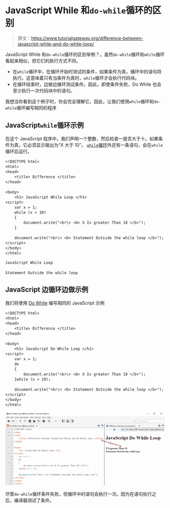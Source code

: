 # JavaScript While 和`do-while`循环的区别

> 原文：<https://www.tutorialgateway.org/difference-between-javascript-while-and-do-while-loop/>

JavaScript While 和`do-while`循环的区别举例？。虽然`do-while`循环和`while`循环看起来相似，但它们的执行方式不同。

*   在`while`循环中，在循环开始时测试的条件，如果条件为真，循环中的语句将执行。这意味着只有当条件为真时，`while`循环才会执行代码块。
*   在循环结束时，边做边循环测试条件。因此，即使条件失败，Do While 也会至少执行一次代码块中的语句。

我想当你看到这个例子时，你会完全理解它。因此，让我们使用`while`循环和`do-while`循环编写相同的程序

## JavaScript`while`循环示例

在这个 JavaScript 程序中，我们声明一个整数，然后检查一是否大于十。如果条件为真，它必须显示输出为“X 大于 10”。 [`while`循环](https://www.tutorialgateway.org/javascript-while-loop/)外还有一条语句，会在`while`循环后运行。

```
<!DOCTYPE html>
<html>
<head>
    <title> Difference </title>
</head>

<body>
    <h1> JavaScript While Loop </h1>
<script>
    var x = 1;
    while (x > 10)
    {
        document.write("<br\> <b> X Is greater Than 10 </b>");
    }

    document.write("<br\> <b> Statement Outside the while loop </b>");
</script>
</body>
</html>
```

```
JavaScript While Loop 

Statement Outside the while loop
```

## JavaScript 边循环边做示例

我们将使用 [Do While](https://www.tutorialgateway.org/javascript-do-while/) 编写相同的 JavaScript 示例

```
<!DOCTYPE html>
<html>
<head>
    <title> Difference </title>
</head>

<body>
    <h1> JavaScript Do While Loop </h1>
<script>
    var x = 1;
    do
    {
        document.write("<br\> <b> X Is greater Than 10 </b>");
    }while (x > 10);

    document.write("<br\> <b> Statement Outside the while loop </b>");
</script>
</body>
</html>

```

![Difference between JavaScript While and Do While loop 2](img/8d494f58616ba907092763fb213868d2.png)

尽管`do-while`循环条件失败，但循环中的语句会执行一次。因为在语句执行之后，编译器测试了条件。